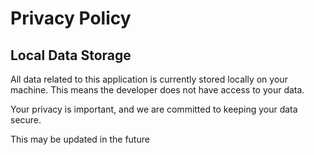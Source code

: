 # Privacy Policy

## Local Data Storage

All data related to this application is currently stored locally on your machine. This means the developer does not have access to your data.

Your privacy is important, and we are committed to keeping your data secure.

This may be updated in the future
